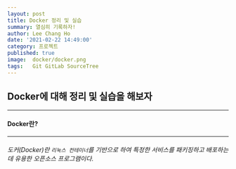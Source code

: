 ```yaml
---
layout: post
title: Docker 정리 및 실습
summary: 열심히 기록하자!
author: Lee Chang Ho
date: '2021-02-22 14:49:00'
category: 프로젝트
published: true
image:  docker/docker.png
tags:   Git GitLab SourceTree
---
```


## Docker에 대해 정리 및 실습을 해보자

---
#### Docker란?
---
###### 도커(Docker)란 `리눅스 컨테이너`를 기반으로 하여 특정한 서비스를 패키징하고 배포하는데 유용한 오픈소스 프로그램이다.
<!--stackedit_data:
eyJoaXN0b3J5IjpbLTU4NjMzNDM2Niw1NTc0ODk0ODYsODg1OD
g0Nzc1LDEyNjk4NzM3MjddfQ==
-->